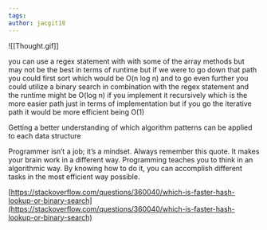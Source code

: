 ```yaml
---
tags: 
author: jacgit18
---
```

![[Thought.gif]]

you can use a regex statement with with some of the array methods but may not be the best in terms of runtime but if we were to go down that path you could first sort 
which would be O(n log n) and to go even further you could utilize a binary search in combination with the regex statement and the runtime might be O(log n) if you implement it recursively which is the more easier path just in terms of implementation but if you go the iterative path it would be more efficient being O(1)  

Getting a better understanding of which algorithm patterns can be applied to each data structure

Programmer isn’t a job; it’s a mindset. Always remember this quote. It makes your brain work in a different way. Programming teaches you to think in an algorithmic way. By knowing how to do it, you can accomplish different tasks in the most efficient way possible.
  
[https://stackoverflow.com/questions/360040/which-is-faster-hash-lookup-or-binary-search](https://stackoverflow.com/questions/360040/which-is-faster-hash-lookup-or-binary-search)